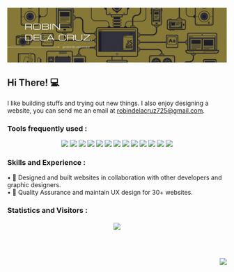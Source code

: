 ![Software Developer](https://github.com/robin-dc/robin-dc/blob/main/robindc.gif)

## Hi There! 💻
I like building stuffs and trying out new things. I also enjoy designing a website, you can send me an email at robindelacruz725@gmail.com.

### Tools frequently used :
<div align="center">
<img src="https://img.shields.io/badge/html5-%23E34F26.svg?style=for-the-badge&logo=html5&logoColor=white">   <img src="https://img.shields.io/badge/css3%20-%2314354C.svg?&style=for-the-badge&logo=css3&logoColor=white">   <img src="https://img.shields.io/badge/javascript%20-%23323330.svg?&style=for-the-badge&logo=javascript&logoColor=%23F7DF1E"> <img src="http://img.shields.io/badge/-Visual%20Studio-000000?style=for-the-badge&logo=Visual-studio-code&logoColor=blue">  <img src="https://img.shields.io/badge/git%20-3d2d00.svg?&style=for-the-badge&logo=git&logoColor=#E34F26"/> <img src="https://img.shields.io/badge/-materialize%20-ec6d71.svg?style=for-the-badge&logo=mui&logoColor=ffffff"> <img src="http://img.shields.io/badge/-Adobe%20XD-2a0134?style=for-the-badge&logo=Adobe-xd&logoColor=#FF61F6">  <img src="https://img.shields.io/badge/react%20-%2320232a.svg?&style=for-the-badge&logo=react&logoColor=%2361DAFB"/>  <img src="https://img.shields.io/badge/-tailwind-0375A1?.svg?&style=for-the-badge&logo=tailwind css&logoColor=0f172a"/>  <img src="https://img.shields.io/badge/-redux-6528e0?.svg?&style=for-the-badge&logo=redux&logoColor=0f172a"/>  <img src="https://img.shields.io/badge/-mocha chai-8d6748?.svg?&style=for-the-badge&logo=mocha&logoColor=0f172a"/>  <img src="https://img.shields.io/badge/-npm-990000?.svg?&style=for-the-badge&logo=mocha&logoColor=0f172a"/>  <img src="https://img.shields.io/badge/-postman-ff6c37?.svg?&style=for-the-badge&logo=mocha&logoColor=0f172a"/>

</div>


### Skills and Experience : 
• 🌻 Designed and built websites in collaboration with other developers and graphic designers.<br />
• 💼 Quality Assurance and maintain UX design for 30+ websites.


### Statistics and Visitors :
<div align="center">
<a href="https://www.linkedin.com/in/robin-dela-cruz-12247023b/">
  <img align="center" src="https://github-readme-stats.vercel.app/api/top-langs/?username=robin-dc&langs_count=8&layout=compact&theme=material-palenight&hide=html,Tcl" /></div>
<br />
<br />
<br />
<p align="right">
  <img src="https://profile-counter.glitch.me/{robin-dc}/count.svg" />
 </p>

